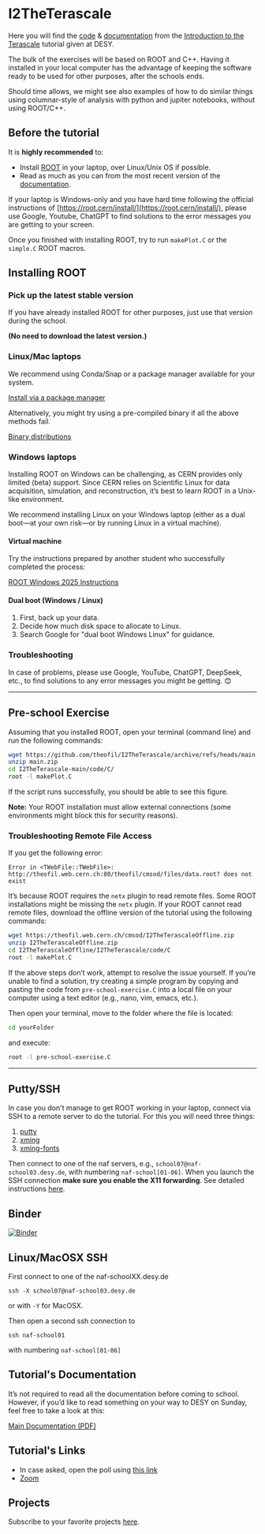 # I2TheTerascale
Here you will find the [code](https://github.com/theofil/I2TheTerascale/tree/main/code) & [documentation](https://github.com/theofil/I2TheTerascale/raw/main/docs/main.pdf) from the [Introduction to the Terascale](https://indico.desy.de/event/33888/) tutorial given at DESY. 

The bulk of the exercises will be based on ROOT and C++. Having it installed in your local computer has the advantage of keeping the software ready to be used for other purposes, after the schools ends.

Should  time allows, we might see also examples of how to do similar things using columnar-style of analysis with python and jupiter notebooks, without using ROOT/C++. 

## Before the tutorial 

It is **highly recommended** to:
* Install [ROOT](https://root.cern.ch "ROOT") in your laptop, over Linux/Unix OS if possible.
* Read as much as you can from the most recent version of the [documentation](https://github.com/theofil/I2TheTerascale/raw/main/docs/main.pdf).


If your laptop is Windows-only and you have hard time following the official instructions of [https://root.cern/install/](https://root.cern/install/), please use Google, Youtube, ChatGPT to find solutions to the error messages you are getting to your screen.

Once you finished with installing ROOT, try to run `makePlot.C` or the `simple.C` ROOT macros. 

## Installing ROOT

### Pick up the latest stable version
If you have already installed ROOT for other purposes, just use that version during the school.

**(No need to download the latest version.)**

### Linux/Mac laptops
We recommend using Conda/Snap or a package manager available for your system.

[Install via a package manager](https://root.cern/install/#install-via-a-package-manager)

Alternatively, you might try using a pre-compiled binary if all the above methods fail.

[Binary distributions](https://root.cern/releases/release-63404/#binary-distributions)

### Windows laptops
Installing ROOT on Windows can be challenging, as CERN provides only limited (beta) support. Since CERN relies on Scientific Linux for data acquisition, simulation, and reconstruction, it’s best to learn ROOT in a Unix-like environment.

We recommend installing Linux on your Windows laptop (either as a dual boot—at your own risk—or by running Linux in a virtual machine).

#### Virtual machine
Try the instructions prepared by another student who successfully completed the process:

[ROOT Windows 2025 Instructions](https://github.com/theofil/I2TheTerascale/raw/main/docs/ROOT_Windows_2025.pdf)

#### Dual boot (Windows / Linux)
1. First, back up your data.
2. Decide how much disk space to allocate to Linux.
3. Search Google for "dual boot Windows Linux" for guidance.

### Troubleshooting
In case of problems, please use Google, YouTube, ChatGPT, DeepSeek, etc., to find solutions to any error messages you might be getting. 😊

---

## Pre-school Exercise

Assuming that you installed ROOT, open your terminal (command line) and run the following commands:

```bash
wget https://github.com/theofil/I2TheTerascale/archive/refs/heads/main.zip
unzip main.zip 
cd I2TheTerascale-main/code/C/
root -l makePlot.C 
```

If the script runs successfully, you should be able to see this figure.

**Note:** Your ROOT installation must allow external connections (some environments might block this for security reasons).

### Troubleshooting Remote File Access
If you get the following error:

```
Error in <TWebFile::TWebFile>: http://theofil.web.cern.ch:80/theofil/cmsod/files/data.root? does not exist
```

It’s because ROOT requires the `netx` plugin to read remote files. Some ROOT installations might be missing the `netx` plugin. If your ROOT cannot read remote files, download the offline version of the tutorial using the following commands:

```bash
wget https://theofil.web.cern.ch/cmsod/I2TheTerascaleOffline.zip
unzip I2TheTerascaleOffline.zip
cd I2TheTerascaleOffline/I2TheTerascale/code/C
root -l makePlot.C
```

If the above steps don’t work, attempt to resolve the issue yourself. If you’re unable to find a solution, try creating a simple program by copying and pasting the code from `pre-school-exercise.C` into a local file on your computer using a text editor (e.g., nano, vim, emacs, etc.).

Then open your terminal, move to the folder where the file is located:

```bash
cd yourFolder
```

and execute:

```bash
root -l pre-school-exercise.C
```

---



## Putty/SSH 
In case you don't manage to get ROOT working in your laptop, connect via SSH to a remote server to do the tutorial. For this you will need three things:

 1. [putty](https://www.putty.org) 
 2. [xming](https://sourceforge.net/projects/xming/)
 3. [xming-fonts](https://sourceforge.net/projects/xming/files/Xming-fonts/7.7.0.10/)

Then connect to one of the naf servers, e.g., `school07@naf-school03.desy.de`, with numbering `naf-school[01-06]`. When you launch the SSH connection **make sure you enable the X11 forwarding**.
See detailed instructions [here](docs/SSH_X11_Forwarding_on_Windows_with_Putty.pdf).

## Binder
[![Binder](https://mybinder.org/badge_logo.svg)](https://mybinder.org/v2/gh/theofil/I2TheTerascale/main)


## Linux/MacOSX SSH
First connect to one of the  naf-schoolXX.desy.de

`ssh -X school07@naf-school03.desy.de` 

or with `-Y` for MacOSX.

Then open a second ssh connection to 

`ssh naf-school01` 

with numbering `naf-school[01-06]`


## Tutorial's Documentation

It’s not required to read all the documentation before coming to school. However, if you’d like to read something on your way to DESY on Sunday, feel free to take a look at this:

[Main Documentation (PDF)](https://github.com/theofil/I2TheTerascale/raw/main/docs/main.pdf)

## Tutorial's Links 
* In case asked, open the poll using [this link](https://docs.google.com/document/d/1eR6FhVAyxgN899ztVJWdtplGr__nc49LxGnIi53dcog/edit?usp=sharing)
* [Zoom](https://cern.zoom.us/j/67301485054?pwd=DLFGPQQa85AmGVrabSqSuE4FpUa3P3.1)

## Projects 
Subscribe to your favorite projects [here](https://cern.zoom.us/j/67301485054?pwd=DLFGPQQa85AmGVrabSqSuE4FpUa3P3.1). 

